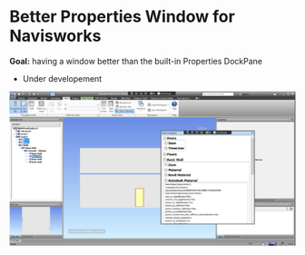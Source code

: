 # Better Properties Window for Navisworks
**Goal:** having a window better than the built-in Properties DockPane

 - Under developement

![Sample](https://github.com/PedramElmi/BetterNavisworksProperties/raw/main/BetterPropertiesDockpane/Images/Screenshot%202021-08-16.png)
